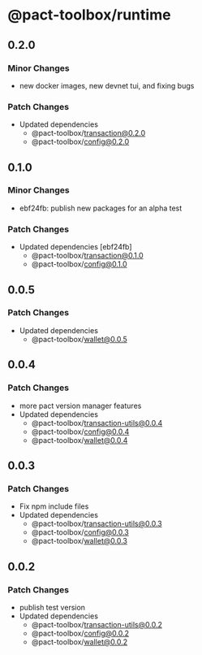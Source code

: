 # @pact-toolbox/runtime

## 0.2.0

### Minor Changes

- new docker images, new devnet tui, and fixing bugs

### Patch Changes

- Updated dependencies
  - @pact-toolbox/transaction@0.2.0
  - @pact-toolbox/config@0.2.0

## 0.1.0

### Minor Changes

- ebf24fb: publish new packages for an alpha test

### Patch Changes

- Updated dependencies [ebf24fb]
  - @pact-toolbox/transaction@0.1.0
  - @pact-toolbox/config@0.1.0

## 0.0.5

### Patch Changes

- Updated dependencies
  - @pact-toolbox/wallet@0.0.5

## 0.0.4

### Patch Changes

- more pact version manager features
- Updated dependencies
  - @pact-toolbox/transaction-utils@0.0.4
  - @pact-toolbox/config@0.0.4
  - @pact-toolbox/wallet@0.0.4

## 0.0.3

### Patch Changes

- Fix npm include files
- Updated dependencies
  - @pact-toolbox/transaction-utils@0.0.3
  - @pact-toolbox/config@0.0.3
  - @pact-toolbox/wallet@0.0.3

## 0.0.2

### Patch Changes

- publish test version
- Updated dependencies
  - @pact-toolbox/transaction-utils@0.0.2
  - @pact-toolbox/config@0.0.2
  - @pact-toolbox/wallet@0.0.2
